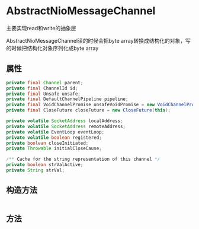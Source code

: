 # AbstractNioMessageChannel

主要实现read和write的抽象层

AbstractNioMessageChannel读的时候会把byte array转换成结构化的对象，写的时候把结构化对象序列化成byte array

## 属性

```java
private final Channel parent;
private final ChannelId id;
private final Unsafe unsafe;
private final DefaultChannelPipeline pipeline;
private final VoidChannelPromise unsafeVoidPromise = new VoidChannelPromise(this, false);
private final CloseFuture closeFuture = new CloseFuture(this);

private volatile SocketAddress localAddress;
private volatile SocketAddress remoteAddress;
private volatile EventLoop eventLoop;
private volatile boolean registered;
private boolean closeInitiated;
private Throwable initialCloseCause;

/** Cache for the string representation of this channel */
private boolean strValActive;
private String strVal;
```

## 构造方法

```java

```

## 方法
